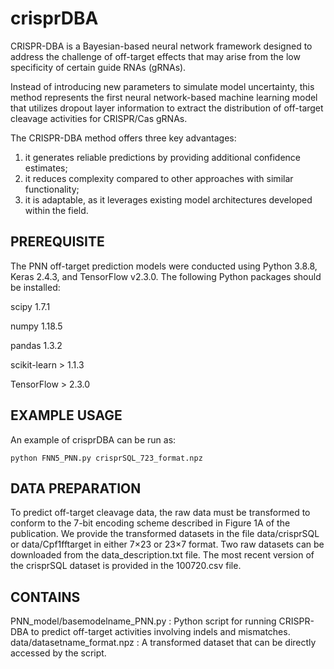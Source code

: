 # crisprDBA

CRISPR-DBA is a Bayesian-based neural network framework designed to address the challenge of off-target effects that may arise from the low specificity of certain guide RNAs (gRNAs). 

Instead of introducing new parameters to simulate model uncertainty, this method represents the first neural network-based machine learning model that utilizes dropout layer information to extract the distribution of off-target cleavage activities for CRISPR/Cas gRNAs. 

The CRISPR-DBA method offers three key advantages: 
1) it generates reliable predictions by providing additional confidence estimates;
2) it reduces complexity compared to other approaches with similar functionality;
3) it is adaptable, as it leverages existing model architectures developed within the field. 

PREREQUISITE
------------
The PNN off-target prediction models were conducted using Python 3.8.8, Keras 2.4.3, and TensorFlow v2.3.0. The following Python packages should be installed:

scipy 1.7.1

numpy 1.18.5

pandas 1.3.2

scikit-learn > 1.1.3

TensorFlow > 2.3.0

EXAMPLE USAGE
------------
An example of crisprDBA can be run as: 

```
python FNN5_PNN.py crisprSQL_723_format.npz
```

DATA PREPARATION
------------
To predict off-target cleavage data, the raw data must be transformed to conform to the 7-bit encoding scheme described in Figure 1A of the publication. We provide the transformed datasets in the file data/crisprSQL or data/Cpf1fftarget in either 7×23 or 23×7 format. Two raw datasets can be downloaded from the data_description.txt file. The most recent version of the crisprSQL dataset is provided in the 100720.csv file.

CONTAINS
------------
PNN_model/basemodelname_PNN.py : Python script for running CRISPR-DBA to predict off-target activities involving indels and mismatches. 
data/datasetname_format.npz : A transformed dataset that can be directly accessed by the script. 
